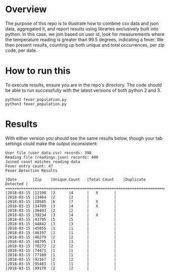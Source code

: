 Overview
========
The purpose of this repo is to illustrate how to combine csv data and json
data, aggregated it, and report results using libraries exclusively built
into python. In this case, we join based on user id, look for measurements
where the temperature reading is greater than 99.5 degrees, indicating a
fever. We then present results, counting up both unique and total 
occurrences, per zip code, per date.

How to run this
===============
To execute results, ensure you are in the repo's directory. The code should
be able to run successfully with the latest versions of both python 2 and 3.

```
python2 fever_population.py
python3 fever_population.py
```


Results
=======
With either version you should see the same results below, though your tab
settings could make the output inconsistent:

```
User file (user_data.csv) records: 398
Reading file (readings.json) records: 400
Joined count matches reading data
Fever entry count: 47
Fever Detection Results
```
 
	|Date		|Zip	|Unique Count	|Total Count	|Duplicate Detected	|
	=================================================================================
	|2018-03-15	|12198	|3		|4		|	X		|
	|2018-03-15	|13464	|2		|2		|			|
	|2018-03-15	|30585	|6		|7		|	X		|
	|2018-03-15	|34709	|3		|4		|	X		|
	|2018-03-15	|36493	|2		|2		|			|
	|2018-03-15	|39234	|3		|4		|	X		|
	|2018-03-15	|43795	|5		|5		|			|
	|2018-03-15	|44842	|3		|3		|			|
	|2018-03-15	|45055	|1		|1		|			|
	|2018-03-15	|46197	|1		|1		|			|
	|2018-03-15	|46279	|2		|2		|			|
	|2018-03-15	|48795	|3		|3		|			|
	|2018-03-15	|70272	|2		|2		|			|
	|2018-03-15	|74471	|1		|1		|			|
	|2018-03-15	|77189	|1		|1		|			|
	|2018-03-15	|92167	|2		|2		|			|
	|2018-03-15	|95483	|1		|1		|			|
	|2018-03-15	|99178	|2		|2		|			|

